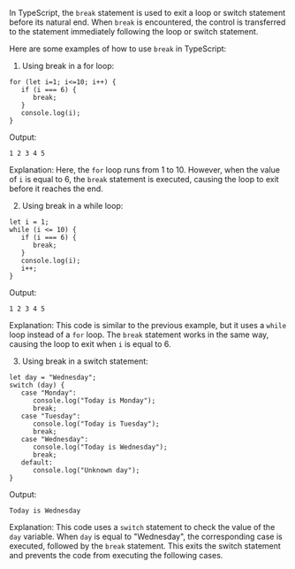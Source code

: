 In TypeScript, the `break` statement is used to exit a loop or switch statement before its natural end. When `break` is encountered, the control is transferred to the statement immediately following the loop or switch statement.

Here are some examples of how to use `break` in TypeScript:

1. Using break in a for loop:

```
for (let i=1; i<=10; i++) {
   if (i === 6) {
      break;
   }
   console.log(i);
}
```
Output:
```
1 2 3 4 5
```

Explanation: Here, the `for` loop runs from 1 to 10. However, when the value of `i` is equal to 6, the `break` statement is executed, causing the loop to exit before it reaches the end.

2. Using break in a while loop:

```
let i = 1;
while (i <= 10) {
   if (i === 6) {
      break;
   }
   console.log(i);
   i++;
}
```
Output:
```
1 2 3 4 5
```

Explanation: This code is similar to the previous example, but it uses a `while` loop instead of a `for` loop. The `break` statement works in the same way, causing the loop to exit when `i` is equal to 6.

3. Using break in a switch statement:

```
let day = "Wednesday";
switch (day) {
   case "Monday":
      console.log("Today is Monday");
      break;
   case "Tuesday":
      console.log("Today is Tuesday");
      break;
   case "Wednesday":
      console.log("Today is Wednesday");
      break;
   default:
      console.log("Unknown day");
}
```
Output:
```
Today is Wednesday
```

Explanation: This code uses a `switch` statement to check the value of the `day` variable. When `day` is equal to "Wednesday", the corresponding case is executed, followed by the `break` statement. This exits the switch statement and prevents the code from executing the following cases.